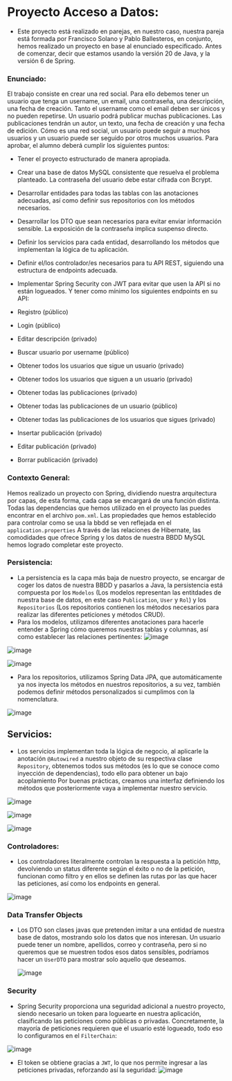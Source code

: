 # Proyecto Acceso a Datos:
- Este proyecto está realizado en parejas, en nuestro caso, nuestra pareja está formada por Francisco Solano y Pablo Ballesteros, en conjunto, hemos realizado un proyecto en base al enunciado especificado. Antes de comenzar, decir que estamos usando la versión 20 de Java, y la versión 6 de Spring.

### Enunciado:
El trabajo consiste en crear una red social. Para ello debemos tener un
usuario que tenga un username, un email, una contraseña, una
descripción, una fecha de creación. Tanto el username como el email
deben ser únicos y no pueden repetirse. Un usuario podrá publicar
muchas publicaciones. Las publicaciones tendrán un autor, un texto, una
fecha de creación y una fecha de edición. Cómo es una red social, un
usuario puede seguir a muchos usuarios y un usuario puede ser seguido
por otros muchos usuarios.
Para aprobar, el alumno deberá cumplir los siguientes puntos:
- Tener el proyecto estructurado de manera apropiada.
- Crear una base de datos MySQL consistente que resuelva el
problema planteado. La contraseña del usuario debe estar cifrada
con Bcrypt.
- Desarrollar entidades para todas las tablas con las anotaciones
adecuadas, así como definir sus repositorios con los métodos
necesarios.
- Desarrollar los DTO que sean necesarios para evitar enviar
información sensible. La exposición de la contraseña implica
suspenso directo.
- Definir los servicios para cada entidad, desarrollando los métodos
que implementan la lógica de tu aplicación.
- Definir el/los controlador/es necesarios para tu API REST,
siguiendo una estructura de endpoints adecuada.

- Implementar Spring Security con JWT para evitar que usen la API
si no están logueados.
Y tener como mínimo los siguientes endpoints en su API:
- Registro (público)
- Login (público)
- Editar descripción (privado)
- Buscar usuario por username (público)
- Obtener todos los usuarios que sigue un usuario (privado)
- Obtener todos los usuarios que siguen a un usuario (privado)
- Obtener todas las publicaciones (privado)
- Obtener todas las publicaciones de un usuario (público)
- Obtener todas las publicaciones de los usuarios que sigues
(privado)
- Insertar publicación (privado)
- Editar publicación (privado)
- Borrar publicación (privado)

### Contexto General:
Hemos realizado un proyecto con Spring, dividiendo nuestra arquitectura por capas, de esta forma, cada capa se encargará de una función distinta. Todas las dependencias que hemos utilizado en el proyecto las puedes encontrar en el archivo `pom.xml`. Las propiedades que hemos establecido para controlar como se usa la bbdd se ven reflejada en el `application.properties` A través de las relaciones de Hibernate, las comodidades que ofrece Spring y los datos de nuestra BBDD MySQL hemos logrado completar este proyecto.


### Persistencia:
- La persistencia es la capa más baja de nuestro proyecto, se encargar de coger los datos de nuestra BBDD y pasarlos a Java, la persistencia está compuesta por los `Modelos` (Los modelos representan las entitdades de nuestra base de datos, en este caso `Publication`, `User` y `Rol`) y los `Repositorios` (Los repositorios contienen los métodos necesarios para realizar las diferentes peticiones y métodos CRUD).
- Para los modelos, utilizamos diferentes anotaciones para hacerle entender a Spring cómo queremos nuestras tablas y columnas, así como establecer las relaciones pertinentes:
![image](https://github.com/BallesterosDEV/AccesoFyP/assets/118269269/f21faa74-6668-42d5-bba5-d1f38670b5ec)

![image](https://github.com/BallesterosDEV/AccesoFyP/assets/118269269/e2f23814-5797-47ca-aa2c-f93860e6254a)

![image](https://github.com/BallesterosDEV/AccesoFyP/assets/118269269/e77a79f9-7936-419b-849d-1789b967c756)

- Para los repositorios, utilizamos Spring Data JPA, que automáticamente ya nos inyecta los métodos en nuestros repositorios, a su vez, también podemos definir métodos personalizados si cumplimos con la nomenclatura.

![image](https://github.com/BallesterosDEV/AccesoFyP/assets/118269269/94f8cb53-2f71-486b-9e5c-99d7f9b5bcbe)

## Servicios:
- Los servicios implementan toda la lógica de negocio, al aplicarle la anotación `@Autowired` a nuestro objeto de su respectiva clase `Repository`, obtenemos todos sus métodos (es lo que se conoce como inyección de dependencias), todo ello para obtener un bajo acoplamiento Por buenas prácticas, creamos una interfaz definiendo los métodos que posteriormente vaya a implementar nuestro servicio.

![image](https://github.com/BallesterosDEV/AccesoFyP/assets/118269269/6dfaedd6-d6a8-42ca-a1a2-411eb227940c)


![image](https://github.com/BallesterosDEV/AccesoFyP/assets/118269269/e7399d33-da0f-4047-943e-39a7bc14047e)

![image](https://github.com/BallesterosDEV/AccesoFyP/assets/118269269/b1e7139a-f163-4a05-9019-b555fcf567b0)

### Controladores:
- Los controladores literalmente controlan la respuesta a la petición http, devolviendo un status diferente según el éxito o no de la petición, funcionan como filtro y en ellos se definen las rutas por las que hacer las peticiones, así como los endpoints en general.

![image](https://github.com/BallesterosDEV/AccesoFyP/assets/118269269/a9862bd4-b7f7-47f5-8648-50fc8a2cb743)

### Data Transfer Objects
- Los DTO son clases javas que pretenden imitar a una entidad de nuestra base de datos, mostrando solo los datos que nos interesan. Un usuario puede tener un nombre, apellidos, correo y contraseña, pero si no queremos que se muestren todos esos datos sensibles, podríamos hacer un `UserDTO` para mostrar solo aquello que deseamos.

  ![image](https://github.com/BallesterosDEV/AccesoFyP/assets/118269269/c83ef2d9-3c7a-4a8a-b2df-54be38eaec73)

### Security

- Spring Security proporciona una seguridad adicional a nuestro proyecto, siendo necesario un token para loguearte en nuestra aplicación, clasificando las peticiones como públicas o privadas. Concretamente, la mayoría de peticiones requieren que el usuario esté logueado, todo eso lo configuramos en el `FilterChain`:

![image](https://github.com/BallesterosDEV/AccesoFyP/assets/118269269/a91926cb-d2bb-44e7-9e2c-6e8931e8f314)

- El token se obtiene gracias a `JWT`, lo que nos permite ingresar a las peticiones privadas, reforzando así la seguridad:
![image](https://github.com/BallesterosDEV/AccesoFyP/assets/118269269/20c4bd10-b132-4cd1-8e7b-4eea40f5774b)







